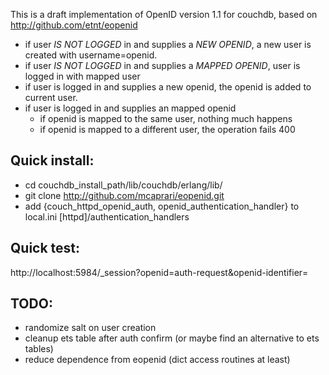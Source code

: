 This is a draft implementation of OpenID version 1.1 for couchdb,
based on http://github.com/etnt/eopenid


   * if user *IS _NOT_ LOGGED* in and supplies a *NEW OPENID*, a new user is created with username=openid.
   * if user *IS _NOT_ LOGGED* in and supplies a *MAPPED OPENID*, user is logged in with mapped user
   * if user is logged in and supplies a new openid, the openid is added to current user.
   * if user is logged in and supplies an mapped openid
      * if openid is mapped to the same user, nothing much happens
      * if openid is mapped to a different user, the operation fails 400

Quick install:
--------------
   * cd couchdb_install_path/lib/couchdb/erlang/lib/
   * git clone http://github.com/mcaprari/eopenid.git
   * add {couch_httpd_openid_auth, openid_authentication_handler} to local.ini [httpd]/authentication_handlers
  
Quick test:
----------
http://localhost:5984/_session?openid=auth-request&openid-identifier=<your openid>
	

TODO:
----
   * randomize salt on user creation
   * cleanup ets table after auth confirm (or maybe find an alternative to ets tables)
   * reduce dependence from eopenid (dict access routines at least)
   